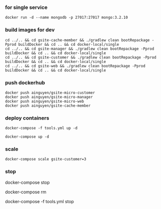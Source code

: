 ### for single service

```
docker run -d --name mongodb -p 27017:27017 mongo:3.2.10
```
### build images for dev 
```
cd ../.. && cd gsite-cache-member && ./gradlew clean bootRepackage -Pprod buildDocker && cd .. && cd docker-local/single
cd ../.. && cd gsite-manager && ./gradlew clean bootRepackage -Pprod buildDocker && cd .. && cd docker-local/single
cd ../.. && cd gsite-customer && ./gradlew clean bootRepackage -Pprod buildDocker && cd .. && cd docker-local/single
cd ../.. && cd gsite-web && ./gradlew clean bootRepackage -Pprod buildDocker && cd .. && cd docker-local/single

```

### push dockerhub

```
docker push ainguyen/gsite-micro-customer
docker push ainguyen/gsite-micro-manager
docker push ainguyen/gsite-micro-web
docker push ainguyen/gsite-cache-member

```

### deploy containers
```
docker-compose -f tools.yml up -d

docker-compose up -d
```
### scale 
```
docker-compose scale gsite-customer=3
```
### stop 
docker-compose stop

docker-compose rm

docker-compose -f tools.yml stop